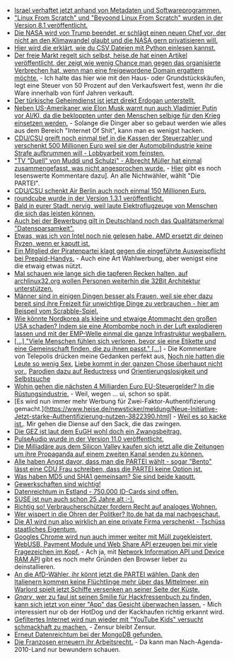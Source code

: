 * [Israel verhaftet jetzt anhand von Metadaten und Softwareprogrammen.](https://www.heise.de/newsticker/meldung/Predictive-Policing-Falsches-Facebook-Posting-fuehrt-in-Israel-oft-zu-Haft-3820526.html)
* ["Linux From Scratch" und "Beyoond Linux From Scratch" wurden in der Version 8.1 veröffentlicht.](https://www.pro-linux.de/news/1/25111/linux-selbstbauanleitungen-lfs-und-blfs-auf-version-81-aktualisiert.html)
* [Die NASA wird von Trump beendet, er schlägt einen neuen Chef vor, der nicht an den Klimawandel glaubt und die NASA gern privatisieren will.](https://www.heise.de/newsticker/meldung/Trump-schlaegt-neuen-NASA-Chef-vor-Kritik-an-Wahl-eines-Politikers-3820863.html)
* [Hier wird die erklärt, wie du CSV Dateien mit Python einlesen kannst.](https://opensource.com/article/17/9/messy-sensor-data)
* [Der freie Markt regelt sich selbst, heise.de hat einen Artikel veröffentlicht, der zeigt wie wenig Chance man gegen das organisierte Verbrechen hat, wenn man eine freigewordene Domain ergattern möchte.](https://www.heise.de/newsticker/meldung/Drop-Catch-Teures-Wettrennen-um-abgelaufene-Domains-3820754.html) - Ich halte das hier wie mit den Haus- oder Grundstückskäufen, legt eine Steuer von 50 Prozent auf den Verkaufswert fest, wenn ihr die Ware innerhalb von fünf Jahren verkauft.
* [Der türkische Geheimdienst ist jetzt direkt Erdogan unterstellt.](https://www.heise.de/tp/features/Tuerkischer-Geheimdienst-MIT-steht-nun-unter-Erdogans-Kontrolle-3821274.html)
* [Neben US-Amerikaner wie Elon Musk warnt nun auch Vladimier Putin vor AI/KI, da die bekloppten unter den Menschen selbige für den Krieg einsetzen werden.](https://www.heise.de/newsticker/meldung/Putin-Wer-bei-KI-in-Fuehrung-geht-wird-die-Welt-beherrschen-3821332.html) - Solange die Dinger aber so gebaut werden wie alles aus dem Bereich "Internet Of Shit", kann man es wenigst hacken.
* [CDU/CSU greift noch einmal tief in die Kassen der Steuerzahler und verschenkt 500 Millionen Euro weil sie der Automobilindustrie keine Strafe aufbrummen will - Lobbyarbeit vom feinsten.](https://www.heise.de/newsticker/meldung/500-Millionen-Euro-zusaetzlich-fuer-saubere-Luft-in-Staedten-3821480.html)
* ["TV "Duell" von Muddi und Schulzi" - Albrecht Müller hat einmal zusammengefasst, was nicht angesprochen wurde.](http://www.nachdenkseiten.de/?p=39914) - [Hier](http://www.nachdenkseiten.de/?p=39922) gibt es noch lesenswerte Kommentare dazu]. An alle Nichtwähler, wählt "Die PARTEI".
* [CDU/CSU schenkt Air Berlin auch noch einmal 150 Millionen Euro.](https://www.lto.de/recht/kanzleien-unternehmen/k/air-berlin-europaeische-kommission-deutschland-kredit-wettbewerb-genehmigung/)
* [roundcube wurde in der Version 1.3.1 veröffentlicht.](https://roundcube.net/news/2017/09/04/update-1.3.1-released)
* [Bald in eurer Stadt, nervig, weil laute Elektroflugzeuge von Menschen die sich das leisten können.](https://www.heise.de/newsticker/meldung/Lilium-Entwickler-von-Elektroflugzeugen-bekommt-Millionen-von-Investoren-3822038.html)
* [Auch bei der Bewerbung gilt in Deutschland noch das Qualitätsmerkmal "Datensparsamkeit".](https://www.lto.de/recht/job-karriere/j/recruiting-bewerber-fragen-verwertung-unzulaessig-datenschutz)
* [Etwas, was ich von Intel noch nie gelesen habe. AMD ersetzt dir deinen Ryzen, wenn er kaputt ist.](https://www.golem.de/news/performance-marginality-amd-ersetzt-fehlerhafte-ryzen-7-prozessoren-1709-129873.html)
* [Ein Mitglied der Piratenpartei klagt gegen die eingeführte Ausweispflicht bei Prepaid-Handys.](https://www.heise.de/newsticker/meldung/Verfassungsbeschwerde-Pirat-klagt-gegen-Ausweispflicht-fuer-Prepaid-Handys-3821851.html) - Auch eine Art Wahlwerbung, aber wenigst eine die etwaig etwas nützt.
* [Mal schauen wie lange sich die tapferen Recken halten, auf archlinux32.org wollen Personen weiterhin die 32Bit Architektur unterstützen.](https://archlinux32.org/)
* [Männer sind in einigen Dingen besser als Frauen, weil sie eher dazu bereit sind ihre Freizeit für unwichtige Dinge zu verbrauchen - hier am Beispeil vom Scrabble-Spiel.](https://blog.fefe.de/?ts=a75317fb)
* [Wie könnte Nordkorea als kleine und etwaige Atommacht den großen USA schaden? Indem sie eine Atombombe noch in der Luft explodieren lassen und mit der EMP-Welle einmal die ganze Infrastruktur wegballern.](https://blog.fefe.de/?ts=a75303a9)
* [[...] "Viele Menschen fühlen sich verloren, bevor sie eine Etikette und eine Gemeinschaft finden, die zu ihnen passt." [...]](https://www.heise.de/tp/features/Sind-wir-nicht-alle-ein-bisschen-queer-3813180.html) - Die Kommentare von Telepolis drücken meine Gedanken perfekt aus, [Noch nie hatten die Leute so wenig Sex](https://www.heise.de/forum/Telepolis/Kommentare/Sind-wir-nicht-alle-ein-bisschen-queer/Noch-nie-hatten-die-Leute-so-wenig-Sex/posting-30989533/show/), [Liebe kommt in der ganzen Chose überhaupt nicht vor.](https://www.heise.de/forum/Telepolis/Kommentare/Sind-wir-nicht-alle-ein-bisschen-queer/Liebe-kommt-in-der/posting-30988158/show/), [Parodien dazu auf Reductress](https://www.heise.de/forum/Telepolis/Kommentare/Sind-wir-nicht-alle-ein-bisschen-queer/Parodien-dazu-auf-Reductress/posting-30987883/show/) und [Orientierungslosigkeit und Selbstsuche](https://www.heise.de/forum/Telepolis/Kommentare/Sind-wir-nicht-alle-ein-bisschen-queer/Orientierungslosigkeit-und-Selbstsuche/posting-30985504/show/)
* [Wohin gehen die nächsten 4 Milliarden Euro EU-Steuergelder? In die Rüstungsindustrie.](https://www.heise.de/newsticker/meldung/Sicherheitsindustrieller-Komplex-Buergerrechtler-warnen-vor-militarisiertem-Panopticon-in-der-EU-3822102.html) - Weil, wegen ... ui, schon so spät.
* [Es wird nun immer mehr Werbung für Zwei-Faktor-Authentifizierung gemacht.](https://www.heise.de/newsticker/meldung/Neue-Initiative-Jetzt-starke-Authentifizierung-nutzen-3822390.html] - [Weil es so kacke ist.](https://www.heise.de/forum/heise-online/News-Kommentare/Neue-Initiative-Jetzt-starke-Authentifizierung-nutzen/Die-Welt-ist-nicht-reif-fuer-2FA/posting-30987674/show/). Mir gehen die Diense auf den Sack, die das zwingen.
* [Die GEZ ist laut dem EuGH wohl doch ein Zwangsbeitrag.](https://www.lto.de/recht/nachrichten/n/lg-tuebingen-5t246-17-rundfunkbeitrag-europarecht-zulaessigkeit-vorlage-eugh/)
* [PulseAudio wurde in der Version 11.0 veröffentlicht.](https://www.freedesktop.org/wiki/Software/PulseAudio/Notes/11.0/)
* [Die Milliadäre aus dem Silicon Valley kaufen sich jetzt alle die Zeitungen um ihre Propaganda auf einem zweiten Kanal senden zu können.](https://blog.fefe.de/?ts=a750bc78)
* [Alle haben Angst davor, dass man die PARTEI wählt - sogar "Bento" lässt eine CDU Frau schreiben, dass die PARTEI keine Option ist.](https://blog.fefe.de/?ts=a750b95d)
* [Was haben MD5 und SHA1 gemeinsam? Sie sind beide kaputt.](https://www.heise.de/security/meldung/Finger-weg-von-SHA-1-320-Millionen-Passwoerter-geknackt-3822005.html)
* [Gewerkschaften sind wichtig!](https://blog.fefe.de/?ts=a750b420)
* [Datenreichtum in Estland - 750.000 ID-Cards sind offen.](https://www.heise.de/newsticker/meldung/Estland-Sicherheitsluecke-in-fast-750-000-ID-Cards-3822597.html)
* [SUSE ist nun auch schon 25 Jahre alt :-).](https://www.heise.de/ix/meldung/SUSE-Ein-Vierteljahrhundert-im-Zeichen-des-Chamaeleons-3822237.html)
* [Richtig so! Verbraucherschützer fordern Recht auf analoges Wohnen.](https://www.heise.de/newsticker/meldung/Smart-Home-Verbraucherschuetzer-fordern-Recht-auf-analoges-Wohnen-3822563.html)
* [Wer wispert in die Ohren der Politker? lto.de hat da mal nachgeschaut.](https://www.lto.de/recht/nachrichten/n/studie-lobbyismus-gesetzgebung-ministerien-einfluss-verbaende/)
* [Die A1 wird nun also wirklich an eine private Firma verschenkt - Tschüss staatliches Eigentum.](https://www.heise.de/tp/features/A1-Mobil-PPP-birgt-auch-fuer-Unternehmen-Risiken-3822436.html)
* [Googles Chrome wird nun auch immer weiter mit Müll zugekleistert, WebUSB, Payment Module und Web Share API erzeugen bei mir viele Fragezeichen im Kopf.](http://www.phoronix.com/scan.php?page=news_item&px=Chrome-61-Released) - Ach ja, mit [Network Information API und Device RAM API](https://www.pro-linux.de/news/1/25119/chrome-61-ver%C3%B6ffentlicht.html) gibt es noch mehr Gründen den Browser lieber zu deinstallieren.
* [An die AfD-Wähler, ihr könnt jetzt die PARTEI wählen. Dank den Italienern kommen keine Flüchtlinge mehr über das Mittelmeer, ein Warlord spielt jetzt Schiffe versenken an seiner Seite der Küste.](https://blog.fefe.de/?ts=a751fc65)
* [*Gnarv*, wer zu faul ist seinen Smilie für Hackfressenbuch zu finden, kann sich jetzt von einer "App" das Gesicht überwachen lassen.](https://www.heise.de/newsticker/meldung/Emojis-ganz-automatisch-Polygram-erkennt-Reaktionen-und-macht-daraus-Emojis-3822223.html) - Mich interessiert nur ob der HotDog und der Kackhaufen richtig erkannt wird.
* [Gefiltertes Internet wird nun wieder mit "YouTube Kids" versucht schmackhaft zu machen.](https://www.heise.de/newsticker/meldung/YouTube-Kids-Video-App-fuer-Kinder-startet-in-Deutschland-3822951.html) - Zensur bleibt Zensur.
* [Erneut Datenreichtum bei der MongoDB gefunden.](https://www.heise.de/security/meldung/Hacker-Angriffe-auf-MongoDB-treffen-fast-27-000-Datenbanken-3822955.html)
* [Die Franzosen erneuern ihr Arbeitsrecht.](https://www.lto.de/recht/kanzleien-unternehmen/k/reform-arbeitsrecht-frankreich-die-umwaelzung-deutschland-wirtschaft/) - Da kann man Nach-Agenda-2010-Land nur bewundern schauen.
